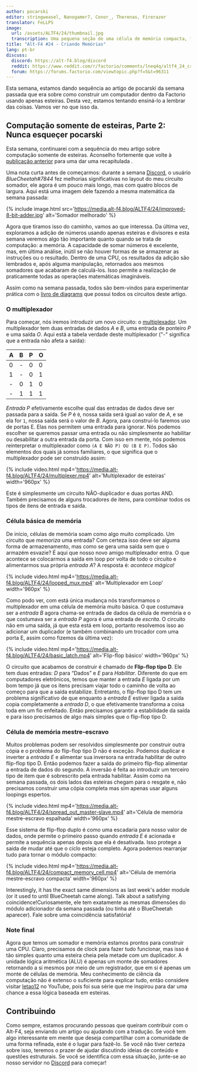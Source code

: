 ```yaml
---
author: pocarski
editor: stringweasel, Nanogamer7, Conor_, Therenas, Firerazer
translator: FeLLPS
image:
  url: /assets/ALTF4/24/thumbnail.jpg
  transcription: Uma pequena seção de uma célula de memória compacta, feita de esteiras
title: "Alt-F4 #24 - Criando Memórias"
lang: pt-br
discuss:
  discord: https://alt-f4.blog/discord
  reddit: https://www.reddit.com/r/factorio/comments/lneq4q/altf4_24_creating_memories/
  forum: https://forums.factorio.com/viewtopic.php?f=5&t=96311
---
```


Esta semana, estamos dando sequência ao artigo de pocarski da semana passada que era sobre como construir um computador dentro da Factorio usando apenas esteiras. Desta vez, estamos tentando ensiná-lo a lembrar das coisas. Vamos ver no que isso da.

## Computação somente de esteiras, Parte 2: Nunca esqueçer <author>pocarski</author>

Esta semana, continuarei com a sequência do meu artigo sobre computação somente de esteiras. Aconselho fortemente que volte à [publicação anterior](https://alt-f4.blog/pt-br/ALTF4-23/#computa%C3%A7%C3%A3o-somente-de-esteiras-parte-1-matem%C3%A1tica-n%C3%A3o-t%C3%A3o-r%C3%A1pida-pocarski) para uma dar uma recapitulada .

Uma nota curta antes de começarmos: durante a semana [Discord](https://alt-f4.blog/discord), o usuário *BlueCheetah#7844* fez melhorias significativas no layout do meu circuito somador, ele agora é um pouco mais longo, mas com quatro blocos de largura. Aqui está uma imagem dele fazendo a mesma matemática da semana passada:

{% include image.html src='https://media.alt-f4.blog/ALTF4/24/improved-8-bit-adder.jpg' alt='Somador melhorado' %}

Agora que tiramos isso do caminho, vamos ao que interessa. Da última vez, exploramos a adição de números usando apenas esteiras e divisores e esta semana veremos algo tão importante quanto quando se trata de computação: a memória. A capacidade de somar números é excelente, mas, em última análise, inútil se não houver formas de se armazenar as instruções ou o resultado. Dentro de uma CPU, os resultados da adição são lembrados e, após alguma manipulação, retornados aos mesmos somadores que acabaram de calculá-los. Isso permite a realização de praticamente todas as operações matemáticas imagináveis.

Assim como na semana passada, todos são bem-vindos para experimentar prática com o [livro de diagrams](https://media.alt-f4.blog/ALTF4/24/belt-computer-blueprint-book-2.txt) que possui todos os circuitos deste artigo.

### O multiplexador

Para começar, nós iremos introduzir um novo circuito: o [multiplexador](https://en.wikipedia.org/wiki/Multiplexer). Um multiplexador tem duas entradas de dados *A* e *B*, uma entrada de ponteiro *P* e uma saída *O*. Aqui está a tabela verdade deste multiplexador ("-" significa que a entrada não afeta a saída):

| A    | B    | P    | O    |
| ---- | ---- | ---- | ---- |
| 0    | -    | 0    | 0    |
| 1    | -    | 0    | 1    |
| -    | 0    | 1    | 0    |
| -    | 1    | 1    | 1    |

*Entrada P* efetivamente escolhe qual das entradas de dados deve ser passada para a saída. Se *P* é `0`, nossa saída será igual ao valor de *A*, e se ela for `1`, nossa saída será o valor de *B*. Agora, para construí-lo faremos uso de portas E. Elas nos permitem uma entrada para ignorar. Nós podemos escolher se queremos passar uma entrada ou não simplesmente ao habilitar ou desabilitar a outra entrada da porta. Com isso em mente, nós podemos reinterpretar o multiplexador como `(A E NÃO P) OU (B E P)`. Todos são elementos dos quais já somos familiares, o que significa que o multiplexador pode ser construído assim:

{% include video.html mp4='https://media.alt-f4.blog/ALTF4/24/multiplexer.mp4' alt='Multiplexador de esteiras' width='960px' %}

Este é simplesmente um circuito NÃO-duplicador e duas portas AND. Também precisamos de alguns trocadores de itens, para combinar todos os tipos de itens de entrada e saída.

### Célula básica de memória

De início, células de memória soam como algo muito complicado. Um circuito que *memoriza* uma entrada? Com certeza isso deve ser alguma forma de armazenamento, mas como se gera uma saída sem que o armazém esvazie? É aqui que nosso novo amigo multiplexador entra. O que acontece se colocarmos a saída em loop por volta de todo o circuito e alimentarmos sua própria *entrada A*? A resposta é: *acontece mágica!*

{% include video.html mp4='https://media.alt-f4.blog/ALTF4/24/looped_mux.mp4' alt='Multiplexador em Loop' width='960px' %}

Como podo ver, com está única mudança nós transformamos o multiplexador em uma célula de memória muito básica. O que costumava ser a *entrada B* agora chama-se entrada de dados da célula de memória e o que costumava ser a *entrada P* agora é uma entrada de *escrita*. O circuito não em uma saída, já que esta está em loop, portanto resolvemos isso ao adicionar um duplicador (e também combinando um trocador com uma porta E, assim como fizemos da última vez):

{% include video.html mp4='https://media.alt-f4.blog/ALTF4/24/basic_latch.mp4' alt='Flip-flop básico' width='960px' %}

O circuito que acabamos de construir é chamado de **Flip-flop tipo D**. Ele tem duas entradas: *D* para “Dados” e *E* para *Habilitar*. Diferente do que em computadores eletrônicos, temos que manter a entrada *E* ligada por um bom tempo já que os itens precisam viajar todo o caminho de volta ao começo para que a saída estabilize. Entretanto, o flip-flop tipo D tem um problema significativo de que enquanto a *entrada E* estiver ligada a saída copia completamente a *entrada D*, o que efetivamente transforma a coisa toda em um fio enfeitado. Então precisamos garantir a estabilidade da saída e para isso precisamos de algo mais simples que o flip-flop tipo D.

### Célula de memória mestre-escravo

Muitos problemas podem ser resolvidos simplesmente por construir outra cópia e o problema do flip-flop tipo D não é exceção. Podemos duplicar e inverter a *entrada E* e alimentar sua inversora na entrada habilitar de outro flip-flop tipo D. Então podemos fazer a saída do primeiro flip-flop alimentar a entrada de dados do segundo. A inversão é feita ao introduzir um terceiro tipo de item que é sobrescrito pela entrada habilitar. Assim como na semana passada, os dois lados das esteiras chegam para o resgate e, não precisamos construir uma cópia completa mas sim apenas usar alguns loopings espertos.

{% include video.html mp4='https://media.alt-f4.blog/ALTF4/24/spread_out_master-slave.mp4' alt='Célula de memória mestre-escravo espalhada' width='960px' %}

Esse sistema de flip-flop duplo é como uma escadaria para nosso valor de dados, onde permite o primeiro passo quando *entrada E* é acionada e permite a sequência apenas depois que ela é desativada. Isso protege a saída de mudar até que o ciclo esteja completo. Agora podemos rearranjar tudo para tornar o módulo compacto:

{% include video.html mp4='https://media.alt-f4.blog/ALTF4/24/compact_memory_cell.mp4' alt='Célula de memória mestre-escravo compacta' width='960px' %}

Interestingly, it has the exact same dimensions as last week's adder module (or it used to until BlueCheetah came along). Talk about a satisfying coincidence!Curiosamente, ele tem exatamente as mesmas dimensões do módulo adicionador da semana passada (ou tinha até o BlueCheetah aparecer). Fale sobre uma coincidência satisfatória!

### Note final

Agora que temos um somador e memória estamos prontos para construir uma CPU. Claro, precisamos de clock para fazer tudo funcionar, mas isso é tão simples quanto uma esteira cheia pela metade com um duplicador. A unidade lógica aritmética (ALU) é apenas um monte de somadores retornando a si mesmos por meio de um registrador, que em si é apenas um monte de células de memória. Meu conhecimento de ciência da computação não é extenso o suficiente para explicar tudo, então considere visitar [letao12](https://www.youtube.com/channel/UC6BeS4toXnPJe-Kds9E_FEQ) no YouTube, pois foi sua série que me inspirou para dar uma chance a essa lógica baseada em esteiras.

## Contribuindo

Como sempre, estamos procurando pessoas que queiram contribuir com o Alt-F4, seja enviando um artigo ou ajudando com a tradução. Se você tem algo interessante em mente que deseja compartilhar com a comunidade de uma forma refinada, este é o lugar para fazê-lo. Se você não tiver certeza sobre isso, teremos o prazer de ajudar discutindo ideias de conteúdo e questões estruturais. Se você se identifica com essa situação, junte-se ao nosso servidor no [Discord](https://alt-f4.blog/discord) para começar!
